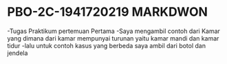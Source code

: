 # PBO-2C-1941720219 MARKDWON
-Tugas Praktikum pertemuan Pertama
-Saya mengambil contoh dari Kamar yang dimana dari kamar mempunyai turunan yaitu kamar mandi dan kamar tidur
-lalu untuk contoh kasus yang berbeda saya ambil dari botol dan jendela
